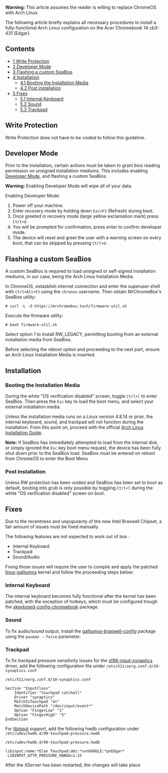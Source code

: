 **Warning:** This article assumes the reader is willing to replace ChromeOS with Arch Linux.

The following article briefly explains all necessary procedures to install a fully-functional Arch Linux configuration on the Acer Chromebook 14 cb3-431 (Edgar).

## Contents

*   [1 Write Protection](#Write_Protection)
*   [2 Developer Mode](#Developer_Mode)
*   [3 Flashing a custom SeaBios](#Flashing_a_custom_SeaBios)
*   [4 Installation](#Installation)
    *   [4.1 Booting the Installation Media](#Booting_the_Installation_Media)
    *   [4.2 Post installation](#Post_installation)
*   [5 Fixes](#Fixes)
    *   [5.1 Internal Keyboard](#Internal_Keyboard)
    *   [5.2 Sound](#Sound)
    *   [5.3 Trackpad](#Trackpad)

## Write Protection

Write Protection does not have to be voided to follow this guideline.

## Developer Mode

Prior to the installation, certain actions must be taken to grant bios reading permission on unsigned installation mediums. This includes enabling [Developer Mode](http://www.chromium.org/chromium-os/developer-information-for-chrome-os-devices/acer-c720-chromebook#TOC-Developer-Mode), and flashing a custom SeaBios.

**Warning:** Enabling Developer Mode will wipe all of your data.

Enabling Developer Mode:

1.  Power off your machine.
2.  Enter recovery mode by holding down `Esc+F3` (Refresh) during boot.
3.  Once greeted in recovery mode (large yellow exclamation mark) press `Ctrl+d`.
4.  You will be prompted for confirmation, press enter to confirm developer mode.
5.  The device will reset and greet the user with a warning screen on every boot, that can be skipped by pressing `Ctrl+d`.

## Flashing a custom SeaBios

A custom SeaBios is required to load unsigned or self-signed installation mediums, in our case, being the Arch Linux Installation Media.

In ChromeOS, estasblish internet connection and enter the superuser shell with `Ctrl+Alt+F2` using the `chronos` username. Then obtain MrChromeBox's SeaBios utility:

```
# curl -L -O https://mrchromebox.tech/firmware-util.sh

```

Execute the firmware utility:

```
# bash firmware-util.sh

```

Select option 1 to Install RW_LEGACY, permitting booting from an external installation media from SeaBios.

Before selecting the reboot option and proceeding to the next part, ensure an Arch Linux Installation Media is inserted.

## Installation

### Booting the Installation Media

During the white "OS verification disabled" screen, toggle `Ctrl+l` to enter SeaBios. Then press the `Esc` key to load the boot menu, and select your external installation media.

Unless the installation media runs on a Linux version 4.8.14 or prior, the internal keyboard, sound, and trackpad will not function during the installation. From this point on, proceed with the official [Arch Linux Installation Guide](/index.php/Installation_guide "Installation guide").

**Note:** If SeaBios has immediately attempted to load from the internal disk, or simply ignored the `Esc` key boot menu request, the device has been fully shut down prior to the SeaBios load. SeaBios must be entered on reboot from ChromeOS to enter the Boot Menu

### Post installation

Unless RW protection has been voided and SeaBios has been set to boot as default, booting into grub is only possible by toggling `Ctrl+l` during the white "OS verification disabled" screen on boot.

## Fixes

Due to the recentness and unpopularity of the new Intel Braswell Chipset, a fair amount of issues must be fixed manually.

The following features are not expected to work out of box :

*   Internal Keyboard
*   Trackpad
*   Sound/Audio

Fixing those issues will require the user to compile and apply the patched [linux-galliumos](https://aur.archlinux.org/packages/linux-galliumos/) kernel and follow the proceeding steps below:

### Internal Keyboard

The internal keyboard becomes fully functional after the kernel has been patched, with the exception of hotkeys, which must be configured trough the [xkeyboard-config-chromebook](https://aur.archlinux.org/packages/xkeyboard-config-chromebook/) package.

### Sound

To fix audio/sound output, install the [galliumos-braswell-config](https://aur.archlinux.org/packages/galliumos-braswell-config/) package using the `pacman --force` parameter.

### Trackpad

To fix trackpad pressure sensitivity issues for the [xf86-input-synaptics](https://www.archlinux.org/packages/?name=xf86-input-synaptics) driver, add the following configuration file under `/etc/X11/xorg.conf.d/10-synaptics.conf`

 `/etc/X11/xorg.conf.d/10-synaptics.conf` 
```
Section "InputClass"
	Identifier "touchpad catchall"
	Driver "synaptics"
	MatchIsTouchpad "on"
	MatchDevicePath "/dev/input/event*"
	Option "FingerLow" "1"
	Option "FingerHigh" "5"
EndSection

```

For [libinput](https://www.archlinux.org/packages/?name=libinput) support, add the following hwdb configuration under `/etc/udev/hwdb.d/99-touchpad-pressure.hwdb`

 `/etc/udev/hwdb.d/99-touchpad-pressure.hwdb` 
```
libinput:name:*Elan Touchpad:dmi:*svnGOOGLE:*pnEdgar*
 LIBINPUT_ATTR_PRESSURE_RANGE=1:15

```

After the XServer has been restarted, the changes will take place